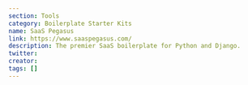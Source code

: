 ```yaml
---
section: Tools
category: Boilerplate Starter Kits
name: SaaS Pegasus
link: https://www.saaspegasus.com/
description: The premier SaaS boilerplate for Python and Django.
twitter:
creator:
tags: []
---
```

